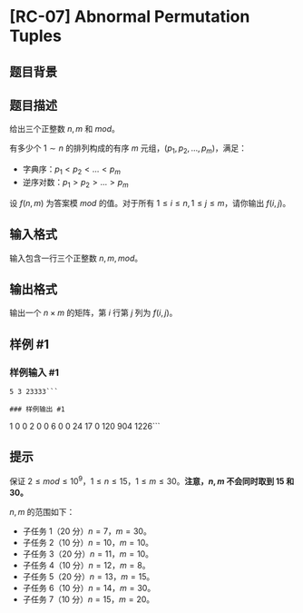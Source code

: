 # [RC-07] Abnormal Permutation Tuples

## 题目背景



## 题目描述

给出三个正整数 $n,m$ 和 $mod$。

有多少个 $1\sim n$ 的排列构成的有序 $m$ 元组，$(p_1,p_2,\dots,p_m)$，满足：

- 字典序：$p_1\lt p_2\lt \dots\lt p_m$
- 逆序对数：$p_1\gt p_2\gt \dots\gt p_m$

设 $f(n,m)$ 为答案模 $mod$ 的值。对于所有 $1\le i\le n,1\le j\le m$，请你输出 $f(i,j)$。


## 输入格式

输入包含一行三个正整数 $n,m,mod$。

## 输出格式

输出一个 $n\times m$ 的矩阵，第 $i$ 行第 $j$ 列为 $f(i,j)$。

## 样例 #1

### 样例输入 #1
```
5 3 23333```

### 样例输出 #1

```
1 0 0
2 0 0
6 0 0
24 17 0
120 904 1226```

## 提示

保证 $2\le mod\le 10^9$，$1\le n\le 15$，$1\le m\le 30$。**注意，$n,m$ 不会同时取到 $15$ 和 $30$。**

$n,m$ 的范围如下：
 
- 子任务 1（$20$ 分）$n=7$，$m=30$。
- 子任务 2（$10$ 分）$n=10$，$m=10$。
- 子任务 3（$20$ 分）$n=11$，$m=10$。
- 子任务 4（$10$ 分）$n=12$，$m=8$。
- 子任务 5（$20$ 分）$n=13$，$m=15$。
- 子任务 6（$10$ 分）$n=14$，$m=30$。
- 子任务 7（$10$ 分）$n=15$，$m=20$。
